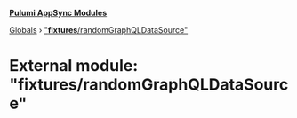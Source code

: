 **[Pulumi AppSync Modules](../README.md)**

[Globals](../README.md) › ["__fixtures__/randomGraphQLDataSource"](___fixtures___randomgraphqldatasource_.md)

# External module: "__fixtures__/randomGraphQLDataSource"